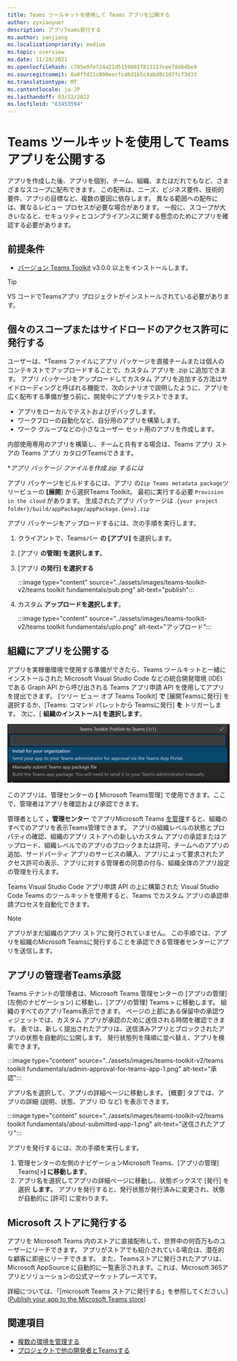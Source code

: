 ```yaml
---
title: Teams ツールキットを使用して Teams アプリを公開する
author: zyxiaoyuer
description: アプリTeams発行する
ms.author: yanjiang
ms.localizationpriority: medium
ms.topic: overview
ms.date: 11/29/2021
ms.openlocfilehash: c705e9fe724a21d5159092f813157cee78d6dbe9
ms.sourcegitcommit: 8a0ffd21c800eecfcd6d1b5c4abd8c107fcf3d33
ms.translationtype: MT
ms.contentlocale: ja-JP
ms.lasthandoff: 03/12/2022
ms.locfileid: "63453594"
---
```

# <a name="publish-teams-apps-using-teams-toolkit"></a>Teams ツールキットを使用して Teams アプリを公開する

アプリを作成した後、アプリを個別、チーム、組織、またはだれでもなど、さまざまなスコープに配布できます。 この配布は、ニーズ、ビジネス要件、技術的要件、アプリの目標など、複数の要因に依存します。 異なる範囲への配布には、異なるレビュー プロセスが必要な場合があります。 一般に、スコープが大きいなると、セキュリティとコンプライアンスに関する懸念のためにアプリを確認する必要があります。

## <a name="prerequisite"></a>前提条件

* [バージョン Teams Toolkit](https://marketplace.visualstudio.com/items?itemName=TeamsDevApp.ms-teams-vscode-extension) v3.0.0 以上をインストールします。

> [!TIP]
> VS コードでTeamsアプリ プロジェクトがインストールされている必要があります。

## <a name="publish-to-individual-scope-or-sideload-permission"></a>個々のスコープまたはサイドロードのアクセス許可に発行する

ユーザーは、*Teams ファイルにアプリ パッケージを直接チームまたは個人のコンテキストでアップロードすることで、カスタム アプリを .zip に追加できます。 アプリ パッケージをアップロードしてカスタム アプリを追加する方法はサイドローディングと呼ばれる機能で、次のシナリオで説明したように、アプリを広く配布する準備が整う前に、開発中にアプリをテストできます。

* アプリをローカルでテストおよびデバッグします。
* ワークフローの自動化など、自分用のアプリを構築します。
* ワーク グループなどの小さなユーザー セット用のアプリを作成します。

内部使用専用のアプリを構築し、チームと共有する場合は、Teams アプリ ストアの Teams アプリ カタログTeamsできます。

**アプリ パッケージ ファイルを作成.zip *するには**

アプリ パッケージをビルドするには、アプリ の`Zip Teams metadata package`ツリービューの **[展開**] から選択Teams Toolkit。 最初に実行する必要 `Provision in the cloud` があります。 生成されたアプリ パッケージは .`{your project folder}/build/appPackage/appPackage.{env}.zip`

アプリ パッケージをアップロードするには、次の手順を実行します。

1. クライアントで、Teamsバー **の [アプリ]** を選択します。
2. [アプリ **の管理] を選択します**。
3. [アプリ **の発行] を選択する**

   :::image type="content" source="../assets/images/teams-toolkit-v2/teams toolkit fundamentals/pub.png" alt-text="publish":::

4. カスタム **アップロードを選択します**。

   :::image type="content" source="../assets/images/teams-toolkit-v2/teams toolkit fundamentals/uplo.png" alt-text="アップロード":::

## <a name="publish-to-your-organization"></a>組織にアプリを公開する

アプリを実稼働環境で使用する準備ができたら、Teams ツールキットと一緒にインストールされた Microsoft Visual Studio Code などの統合開発環境 (IDE) である Graph API から呼び出される Teams アプリ申請 API を使用してアプリを提出できます。 [ツリー ビュー オブ Teams Toolkit] **で** [展開Teamsに発行] を選択するか、[Teams: コマンド パレットから Teamsに発行] **を** トリガーします。 次に、[ **組織のインストール] を選択します**。

![組織用にインストールする](./images/installforyourorganization.png)

このアプリは、管理センターの **[** Microsoft Teams管理] で使用できます。ここで、管理者はアプリを確認および承認できます。

管理者として **、管理センター** でアプリMicrosoft Teams [を管理](https://admin.teams.microsoft.com/policies/manage-apps)すると、組織のすべてのアプリを表示Teams管理できます。 アプリの組織レベルの状態とプロパティの確認、組織のアプリ ストアへの新しいカスタム アプリの承認またはアップロード、組織レベルでのアプリのブロックまたは許可、チームへのアプリの追加、サードパーティ アプリのサービスの購入、アプリによって要求されたアクセス許可の表示、アプリに対する管理者の[](https://admin.teams.microsoft.com/policies/manage-apps)同意の付与、組織全体のアプリ設定の管理を行えます。

Teams Visual Studio Code アプリ申請 API の上に構築された Visual Studio Code Teams のツールキットを使用すると、Teams でカスタム アプリの承認申請プロセスを自動化できます。

> [!NOTE]
> アプリがまだ組織のアプリ ストアに発行されていません。 この手順では、アプリを組織のMicrosoft Teamsに発行することを承認できる管理者センターにアプリを送信します。

## <a name="admin-approval-for-teams-apps"></a>アプリの管理者Teams承認

Teams テナントの管理者は、Microsoft Teams 管理センターの [アプリの管理] (左側のナビゲーション) に移動し、[アプリの管理] Teams > に移動します。 組織のすべてのアプリTeams表示できます。 ページの上部にある保留中の承認ウィジェットでは、カスタム アプリが承認のために送信される時間を確認できます。
表では、新しく提出されたアプリは、送信済みアプリとブロックされたアプリの状態を自動的に公開します。 発行状態列を降順に並べ替え、アプリを検索できます。

 :::image type="content" source="../assets/images/teams-toolkit-v2/teams toolkit fundamentals/admin-approval-for-teams-app-1.png" alt-text="承認":::

アプリ名を選択して、アプリの詳細ページに移動します。 [概要] タブでは、アプリの詳細 (説明、状態、アプリ ID など) を表示できます。

 :::image type="content" source="../assets/images/teams-toolkit-v2/teams toolkit fundamentals/about-submitted-app-1.png" alt-text="送信されたアプリ":::

アプリを発行するには、次の手順を実行します。

1. 管理センターの左側のナビゲーションMicrosoft Teams、[アプリの管理] Teams[>**] に移動します**。
2. アプリ名を選択してアプリの詳細ページに移動し、状態ボックスで [発行] を選択 **します**。
アプリを発行すると、発行状態が発行済みに変更され、状態が自動的に [許可] に変わります。

## <a name="publish-to-microsoft-store"></a>Microsoft ストアに発行する

アプリを Microsoft Teams 内のストアに直接配布して、世界中の何百万ものユーザーにリーチできます。 アプリがストアでも紹介されている場合は、潜在的な顧客に即座にリーチできます。 また、Teamsストアに発行されたアプリは、Microsoft AppSource に自動的に一覧表示されます。これは、Microsoft 365アプリとソリューションの公式マーケットプレースです。

詳細については、「[microsoft Teams ストアに発行する」を参照してください。]([Publish your app to the Microsoft Teams store](../concepts/deploy-and-publish/appsource/publish.md#publish-your-app-to-the-microsoft-teams-store))

## <a name="see-also"></a>関連項目

* [複数の環境を管理する](TeamsFx-multi-env.md)
* [プロジェクトで他の開発者とTeamsする](TeamsFx-collaboration.md)

